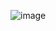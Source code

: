 ![image](https://github.com/NeXTRhapsody/.github/assets/114437933/e6f3f5af-e8b0-442e-a86d-70f74419034b)
